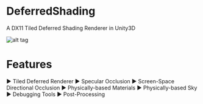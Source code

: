 DeferredShading
===============

A DX11 Tiled Deferred Shading Renderer in Unity3D

![alt tag](http://i.imgur.com/gJ8LgbW.png)

Features
==============

► Tiled Deferred Renderer
► Specular Occlusion
► Screen-Space Directional Occlusion
► Physically-based Materials
► Physically-based Sky
► Debugging Tools
► Post-Processing
